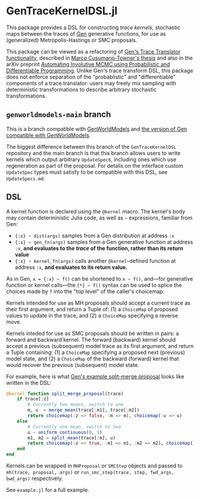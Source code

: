 # GenTraceKernelDSL.jl

This package provides a DSL for constructing _trace kernels_, stochastic
maps between the traces of [Gen](https://github.com/probcomp/Gen.jl) generative
functions, for use as (generalized) Metropolis-Hastings or SMC proposals.

This package can be viewed as a refactoring of [Gen's Trace Translator functionality](https://github.com/probcomp/Gen.jl/blob/a96a77991e0e43f208272e9241c8f2434ffdedbf/docs/src/ref/trace_translators.md),
described in [Marco Cusumano-Towner's thesis](https://www.mct.dev/assets/mct-thesis.pdf) and also in the arXiv preprint
[Automating Involutive MCMC using Probabilistic and Differentiable Programming](https://arxiv.org/abs/2007.09871).
Unlike Gen's trace transform DSL, this package does not enforce separation of the "probablistic" and "differentiable" components of a trace translator: users may freely mix sampling with deterministic transformations to describe arbitrary stochastic transformations.

## `genworldmodels-main` branch
This is a branch compatible with [GenWorldModels](https://github.com/georgematheos/GenWorldModels.jl)
and [the version of Gen compatible with GenWorldModels](https://github.com/georgematheos/Gen/tree/genworldmodels-main).

The biggest difference between this branch of the `GenTraceKernelDSL` repository and the main branch
is that this branch allows users to write kernels which output
arbitrary `UpdateSpec`s, including ones which use regeneration as part of the proposal.
For details on the interface custom `UpdateSpec` types must satisfy to be compatible
with this DSL, see `UpdateSpecs.md`.

## DSL

A kernel function is declared using the `@kernel` macro.
The kernel's body may contain deterministic Julia code, as well as `~` expressions,
familiar from Gen:

* `{:x} ~ dist(args)` samples from a Gen distribution at address `:x`
* `{:x} ~ gen_fn(args)` samples from a Gen generative function at address `:x`, **and evaluates to the _trace_ of the function, rather than its return value**
* `{:x} ~ kernel_fn(args)` calls another `@kernel`-defined function at address `:x`, **and evaluates to its return value.**

As in Gen, `x = {:x} ~ f()` can be shortened to `x ~ f()`, and—for generative function or kernel calls—the `{*} ~ f()` syntax can be used to splice the choices made by `f` into the "top level" of the caller's choicemap.

Kernels intended for use as MH proposals should accept a current trace as their first argument, and return a Tuple of: (1) a `ChoiceMap` of proposed values to update in the trace, and (2) a `ChoiceMap` specifying a reverse move. 

Kernels inteded for use as SMC proposals should be written in pairs: a forward and backward kernel. The forward (backward) kernel should accept a previous (subsequent) model trace as its first argument, and return a Tuple containing: (1) a `ChoiceMap` specifying a proposed next (previous) model state, and (2) a `ChoiceMap` of the backward (forward) kernel that would recover the previous (subsequent) model state.

For example, here is what [Gen's example split-merge proposal](https://github.com/probcomp/Gen.jl/blob/master/examples/involutive_mcmc/involution_mh_minimal_example.jl) looks like written in the DSL:

```julia
@kernel function split_merge_proposal(trace)
    if trace[:z]
        # Currently two means, switch to one
        m, u  = merge_mean(trace[:m1], trace[:m2])
        return choicemap(:z => false, :m => m), choicemap(:u => u)
    else
        # Currently one mean, switch to two
        u ~ uniform_continuous(0, 1)
        m1, m2 = split_mean(trace[:m], u)
        return choicemap(:z => true, :m1 => m1, :m2 => m2), choicemap()
    end
end
```

Kernels can be wrapped in `MHProposal` or `SMCStep` objects and passed to `mh(trace, proposal, args)` or `run_smc_step(trace, step, fwd_args, bwd_args)` respectively.


See `example.jl` for a full example.
